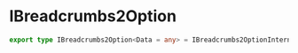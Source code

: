 # IBreadcrumbs2Option

```ts
export type IBreadcrumbs2Option<Data = any> = IBreadcrumbs2OptionInternal<Data>;
```



